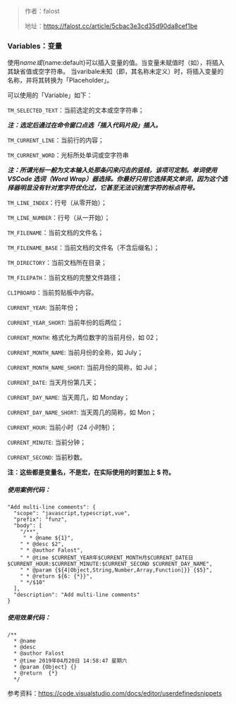 > 作者：falost
> 
> 地址：https://falost.cc/article/5cbac3e3cd35d90da8cef1be

### Variables：变量

使用$name或${name:default}可以插入变量的值。当变量未赋值时（如），将插入其缺省值或空字符串。 当varibale未知（即，其名称未定义）时，将插入变量的名称，并将其转换为「Placeholder」。

可以使用的「Variable」如下：

`TM_SELECTED_TEXT`：当前选定的文本或空字符串；

***注：选定后通过在命令窗口点选「插入代码片段」插入。***

`TM_CURRENT_LINE`：当前行的内容；

`TM_CURRENT_WORD`：光标所处单词或空字符串

***注：所谓光标一般为文本输入处那条闪来闪去的竖线，该项可定制。单词使用 VSCode 选词（Word Wrap）器选择。你最好只用它选择英文单词，因为这个选择器明显没有针对宽字符优化过，它甚至无法识别宽字符的标点符号。***

`TM_LINE_INDEX`：行号（从零开始）；

`TM_LINE_NUMBER`：行号（从一开始）；

`TM_FILENAME`：当前文档的文件名；

`TM_FILENAME_BASE`：当前文档的文件名（不含后缀名）；

`TM_DIRECTORY`：当前文档所在目录；

`TM_FILEPATH`：当前文档的完整文件路径；

`CLIPBOARD`：当前剪贴板中内容。

`CURRENT_YEAR`: 当前年份；

`CURRENT_YEAR_SHORT`: 当前年份的后两位；

`CURRENT_MONTH`: 格式化为两位数字的当前月份，如 02；

`CURRENT_MONTH_NAME`: 当前月份的全称，如 July；

`CURRENT_MONTH_NAME_SHORT`: 当前月份的简称，如 Jul；

`CURRENT_DATE`: 当天月份第几天；

`CURRENT_DAY_NAME`: 当天周几，如 Monday；

`CURRENT_DAY_NAME_SHORT`: 当天周几的简称，如 Mon；

`CURRENT_HOUR`: 当前小时（24 小时制）；

`CURRENT_MINUTE`: 当前分钟；

`CURRENT_SECOND`: 当前秒数。

**注：这些都是变量名，不是宏，在实际使用的时要加上 $ 符。**

##### 使用案例代码：

```
"Add multi-line comments": {
  "scope": "javascript,typescript,vue",
  "prefix": "funz",
  "body": [
    "/**",
     " * @name ${1}",
    " * @desc $2",
    " * @author Falost",
    " * @time $CURRENT_YEAR年$CURRENT_MONTH月$CURRENT_DATE日 $CURRENT_HOUR:$CURRENT_MINUTE:$CURRENT_SECOND $CURRENT_DAY_NAME",
    " * @param {${4|Object,String,Number,Array,Function|}} {$5}",
    " * @return ${6: {*}}",
    " */$10"
  ],
  "description": "Add multi-line comments"
}
```

##### 使用效果代码：

```
/**
  * @name
  * @desc
  * @author Falost
  * @time 2019年04月20日 14:58:47 星期六
  * @param {Object} {}
  * @return  {*}
  */
```

参考资料：https://code.visualstudio.com/docs/editor/userdefinedsnippets
